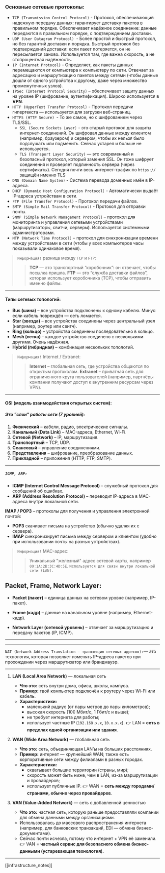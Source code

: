 ### Основные сетевые протоколы:
 - `TCP (Transmission Control Protocol)` - Протокол, обеспечивающий надежную передачу данных: гарантирует доставку пакетов в правильном порядке. Обеспечивает надёжное соединение: данные передаются в правильном порядке, с подтверждением доставки.
 - `UDP (User Datagram Protocol) `- Более простой и быстрый протокол, но без гарантий доставки и порядка. Быстрый протокол без подтверждений доставки: если пакет потеряется, он не пересылается заново. Используется там, где важна скорость, а не стопроцентная надёжность.
 - `IP (Internet Protocol)` - Определяет, как пакеты данных перемещаются от компьютера к компьютеру по сети. Отвечает за адресацию и маршрутизацию пакетов между сетями (чтобы данные дошли от одного устройства к другому, даже через множество промежуточных узлов).
 - `IPSec (Internet Protocol Security)` – обеспечивает защиту данных на уровне IP (шифрование, аутентификация). Широко используется в **VPN**.
 - `HTTP (HyperText Transfer Protocol)` - Протокол передачи гипертекста — используется для загрузки веб-страниц.
 - `HTTPS (HTTP Secure) `- То же самое, но с шифрованием через TLS/SSL.
	 - `SSL (Secure Sockets Layer)` - это старый протокол для защиты интернет-соединений. Он шифровал данные между клиентом (например, браузером) и сервером, чтобы их нельзя было подслушать или подменить. Сейчас устарел и больше не используется.
	 - `TLS (Transport Layer Security)` — это современный и безопасный протокол, который заменил SSL. Он тоже шифрует соединения и проверяет подлинность сервера (через сертификаты). Сегодня почти весь интернет-трафик по `https://` защищён именно TLS
 - `DNS (Domain Name System)` - Система перевода доменных имён в IP-адреса.
 - `DHCP (Dynamic Host Configuration Protocol)` - Автоматически выдаёт IP-адреса устройствам в сети.
 - `FTP (File Transfer Protocol)` - Протокол передачи файлов.
 - `SMTP (Simple Mail Transfer Protocol)` - Протокол для отправки почты.
 - `SNMP (Simple Network Management Protocol)` – протокол для мониторинга и управления сетевыми устройствами (маршрутизаторы, свитчи, серверы). Используется системными администраторами.
 - `NTP (Network Time Protocol)` – протокол для синхронизации времени между устройствами в сети (чтобы у всех компьютеров часы показывали одинаковое время).

> `Информация!` разница между `TCP` и `FTP`:
> > **TCP** — это транспортный “коробочник”: он отвечает, чтобы посылка пришла.
> > **FTP** — это “служба доставки файлов”, которая использует коробочника (TCP), чтобы отправить именно файлы.

---
#### Типы сетевых топологий:
- **Bus (шина)** – все устройства подключены к одному кабелю. Минус: если кабель повреждён — сеть ломается.
- **Star (звезда)** – все устройства соединены через центральный узел (например, роутер или свитч).
- **Ring (кольцо)** – устройства соединены последовательно в кольцо.
- **Mesh (сетка)** – каждое устройство соединено с несколькими другими. Очень надёжная.
- **Hybrid (гибридная)** – комбинация нескольких топологий.

> `Информация!` Internet / Extranet:
> > **Internet** – глобальная сеть, где устройства общаются по открытым протоколам.
> > **Extranet** – приватная сеть для ограниченного круга пользователей (например, партнёры компании получают доступ к внутренним ресурсам через VPN).


---

#### OSI (модель взаимодействия открытых систем):
##### Это "слои" работы сети (7 уровней):
1. **Физический** – кабели, радио, электрические сигналы.
2. **Канальный (Data Link)** – MAC-адреса, Ethernet, Wi-Fi.
3. **Сетевой (Network)** – IP, маршрутизация.
4. **Транспортный** – TCP, UDP.
5. **Сеансовый** – управление соединениями.
6. **Представления** – шифрование, преобразование данных.
7. **Прикладной** – приложения (HTTP, FTP, SMTP).

---



##### `ICMP, ARP:`
- **ICMP (Internet Control Message Protocol)** – служебный протокол для сообщений об ошибках.
- **ARP (Address Resolution Protocol)** – переводит IP-адреса в MAC-адреса внутри локальной сети.

**IMAP / POP3** – протоколы для получения и управления электронной почтой:
- **POP3** скачивает письма на устройство (обычно удаляя их с сервера).
- **IMAP** синхронизирует письма между сервером и клиентом (удобно при использовании почты на разных устройствах).

> `Информация!` MAC-адрес:
> > Уникальный "железный" адрес сетевой карты, например `00:1A:2B:3C:4D:5E`.
> > `Используется для связи внутри локальной сети (LAN).`

## Packet, Frame, Network Layer:

- **Packet (пакет)** – единица данных на сетевом уровне (например, IP-пакет).
    
- **Frame (кадр)** – данные на канальном уровне (например, Ethernet-кадр).
	
- **Network Layer (сетевой уровень)** – отвечает за маршрутизацию и передачу пакетов (IP, ICMP).

---



---

`NAT (Network Address Translation — трансляция сетевых адресов):`— это технология, которая позволяет изменять IP-адреса пакетов при прохождении через маршрутизатор или брандмауэр.

---

1. **LAN (Local Area Network)** — локальная сеть
	- **Что это:** сеть внутри дома, офиса, школы, кампуса.
	- **Пример:** твой компьютер подключён к роутеру через Wi-Fi или кабель.
	- **Характеристики:**
	    - маленький радиус (от пары метров до пары километров);
	    - высокая скорость (100 Мбит/с, 1 Гбит/с и выше);
	    - не требует интернета для работы;
	    - использует частные IP (`192.168.x.x`, `10.x.x.x`).
		👉 LAN = **сеть в пределах одной организации или здания**. 

2.  **WAN (Wide Area Network)** — глобальная сеть
	- **Что это:** сеть, объединяющая LAN’ы на больших расстояниях.
	- **Пример:** интернет — крупнейший WAN; также есть корпоративные сети между филиалами в разных городах.
	- **Характеристики:**
	    - охватывает большие территории (страны, мир);
	    - скорость может быть ниже, чем в LAN, из-за маршрутизации и провайдеров;
	    - использует публичные IP.
	👉 WAN = **сеть между городами/странами, обычно через провайдеров**.

3.  **VAN (Value-Added Network)** — сеть с добавленной ценностью
	- **Что это:** частная сеть, которую раньше предоставляли компании для обмена данными между организациями.
	- Использовалась до массового распространения интернета (например, для банковских транзакций, EDI — обмена бизнес-документами).
	- Сейчас почти исчезла, потому что интернет + VPN её заменили.
	👉 VAN = **частный сервис для безопасного обмена бизнес-данными (устаревающая технология)**.

---

[[infrastructure_notes]]